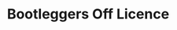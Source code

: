 ---
title: "Bootleggers Off Licence"
url: /clacton-on-sea/bootleggers-off-licence/
shop: Spirituosen
---